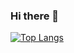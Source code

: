 ### Hi there 👋

[![Top Langs](https://github-readme-stats.vercel.app/api/top-langs/?username=EricBallard&layout=compact&theme=swift)](https://github.com/anuraghazra/github-readme-stats)

<!--
**EricBallard/EricBallard** is a ✨ _special_ ✨ repository because its `README.md` (this file) appears on your GitHub profile.

Here are some ideas to get you started:

- 🔭 I’m currently working on ...
- 🌱 I’m currently learning ...
- 👯 I’m looking to collaborate on ...
- 🤔 I’m looking for help with ...
- 💬 Ask me about ...
- 📫 How to reach me: ...
- 😄 Pronouns: ...
- ⚡ Fun fact: ...
-->
